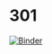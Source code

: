 # 301
[![Binder](https://mybinder.org/badge_logo.svg)](https://mybinder.org/v2/gh/nmondora/301/HEAD)
